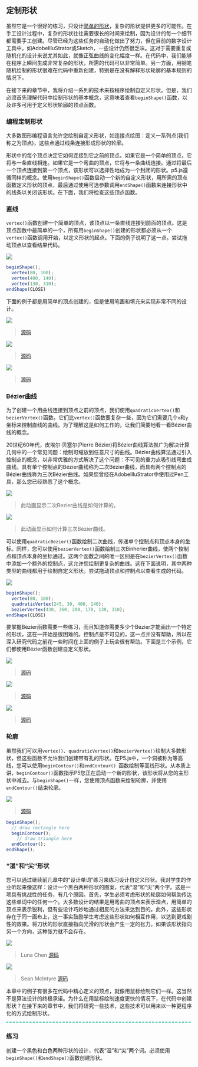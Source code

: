 ## 定制形状

虽然它是一个很好的练习，只设计[简单的形状](https://www.programmingdesignsystems.com/shape/basic-shapes/index.html)，复杂的形状提供更多的可能性。在手工设计过程中，复杂的形状往往需要很长的时间来绘制，因为设计的每一个细节都需要手工创建。尽管已经为这些任务的自动化做出了努力，但在目前的数字设计工具中，如AdobeIlluStrator或Sketch，一些设计仍然很乏味。这对于需要重复或随机化的设计来说尤其如此，就像正弦曲线的变化幅度一样。在代码中，我们能够在程序上瞬间生成非常复杂的形状，所需的代码可以非常简单。另一方面，用钢笔随机绘制的形状很难在代码中重新创建，特别是在没有解释形状轮廓的基本规则的情况下。

在接下来的章节中，我将介绍一系列的技术来按程序绘制自定义形状。但是，我们必须首先理解代码中绘制形状的基本概念，这意味着查看`beginShape()`函数，以及许多可用于定义形状轮廓的顶点函数。

### 编程定制形状

大多数图形编程语言允许您绘制自定义形状，如连接点绘图：定义一系列点(我们称之为顶点)，这些点通过线条连接形成形状的轮廓。

形状中的每个顶点决定它如何连接到它之前的顶点。如果它是一个简单的顶点，它将与一条直线相连。如果它是一个弯曲的顶点，它将与一条曲线连接。通过将最后一个顶点连接到第一个顶点，该形状可以选择性地成为一个封闭的形状。p5.js遵循同样的概念。使用`beginShape()`函数启动一个新的自定义形状，用所需的顶点函数定义形状的顶点，最后通过使用可选参数调用`endShape()`函数来连接形状中的线条以关闭该形状。在下面，我们将检查这些顶点函数。

### 直线

`vertex()`函数创建一个简单的顶点，该顶点以一条直线连接到前面的顶点。这是顶点函数中最简单的一个，所有用`beginShape()`创建的形状都必须从一个`vertex()`函数调用开始，以定义形状的起点。下面的例子说明了这一点。尝试拖动顶点以查看结果代码。

![](../images/2.jpg)

```JavaScript
beginShape();
  vertex(80, 100);
  vertex(400, 140);
  vertex(130, 310);
endShape(CLOSE)
```

下面的例子都是用简单的顶点创建的，但是使用笔画和填充来实现非常不同的设计。

![](../images/p32.png)
> [源码](https://github.com/runemadsen/programmingdesignsystems.com/tree/master/examples/shape/custom-shapes/vertex-arrow.js)

![](../images/p33.png)
> [源码](https://github.com/runemadsen/programmingdesignsystems.com/tree/master/examples/shape/custom-shapes/vertex-mountain.js)

![](../images/p34.png)
> [源码](https://github.com/runemadsen/programmingdesignsystems.com/tree/master/examples/shape/custom-shapes/vertex-house.js)

### Bézier曲线 

为了创建一个用曲线连接到顶点之前的顶点，我们使用`quadraticVertex()`和`bezierVertex()`函数。它们比`vertex()`函数要复杂一些，因为它们需要几个`x`和`y`坐标来控制直线的曲线。为了理解这是如何工作的，让我们简要地看一看Bézier曲线的概念。

20世纪60年代，皮埃尔·贝塞尔(Pierre Bézier)将Bézier曲线算法推广为解决计算几何中的一个常见问题：绘制可缩放到任意尺寸的曲线。Bézier曲线算法通过引入控制点的概念，以非常优雅的方式解决了这个问题：不可见的重力点吸引线弯曲成曲线。具有单个控制点的Bézier曲线称为二次Bézier曲线，而具有两个控制点的Bézier曲线称为三次Bézier曲线。如果您曾经在AdobeIlluStrator中使用过Pen工具，那么您已经熟悉了这个概念。

![](../images/p35.png)
> 此动画显示二次Bezier曲线是如何计算的。

![](../images/p36.png)
> 此动画显示如何计算三次Bézier曲线。

可以使用`quadraticBezier()`函数绘制二次曲线，传递单个控制点和顶点本身的坐标。同样，您可以使用`bezierVertex()`函数绘制三次Binherier曲线，使两个控制点和顶点本身的坐标通过。这两个函数之间的唯一区别是在`bezierVertex()`函数中添加一个额外的控制点，这允许您绘制更复杂的曲线。这在下面说明，其中两种类型的曲线都用于绘制自定义形状。尝试拖动顶点和控制点以查看生成的代码。

![](../images/p37.png)

```JavaScript
beginShape();
  vertex(80, 100);
  quadraticVertex(245, 30, 400, 140);
  bezierVertex(430, 360, 200, 170, 130, 310);
endShape(CLOSE)
```

要掌握Bézier函数需要一些练习，而且知道你需要多少个Bézier才能画出一个特定的形状，这在一开始是很困难的。控制点是不可见的，这一点并没有帮助，所以在深入研究代码之前花一些时间在上面的例子上玩会很有帮助。下面是三个示例，它们都使用Bézier函数创建自定义形状。

![](../images/p38.png)
> [源码](https://github.com/runemadsen/programmingdesignsystems.com/tree/master/examples/shape/custom-shapes/quad-circle.js)

![](../images/p39.png)
> [源码](https://github.com/runemadsen/programmingdesignsystems.com/tree/master/examples/shape/custom-shapes/cubic-key.js)

![](../images/p40.png)
> [源码](https://github.com/runemadsen/programmingdesignsystems.com/tree/master/examples/shape/custom-shapes/cubic-letter.js)


### 轮廓

虽然我们可以用`vertex()`、`quadraticVertex()`和`bezierVertex()`绘制大多数形状，但这些函数不允许我们创建带有孔的形状。在P5.js中，一个洞被称为等高线，您可以使用`beginContour()`和`endContour() `函数绘制等高线形状。从本质上讲，`beginContour()`函数指示P5您正在启动一个新的形状，该形状将从您的主形状中减去。与`beginShape()`一样，您使用顶点函数来绘制轮廓，并使用`endContour()`结束轮廓。

![](../images/p41.png)
> [源码](https://github.com/runemadsen/programmingdesignsystems.com/tree/master/examples/shape/custom-shapes/contour.js)


```JavaScript
beginShape();
  // draw rectangle here
  beginContour();
    // draw triangle here
  endContour();
endShape();
```

### “湿”和“尖”形状

您可以通过继续前几章中的“设计单词”练习来练习设计自定义形状。我对学生的作业听起来像这样：设计一个黑白两种形状的图案，代表“湿”和“尖”两个字。这是一项具有挑战性的任务，有几个原因。首先，学生必须考虑形状的轮廓如何帮助传达这些单词中的任何一个。大多数设计的结果是用弯曲的顶点来表示湿点，用简单的顶点来表示锐利，但有些设计巧妙地通过相反的方法来达到目的。此外，这些形状存在于同一画布上，这一事实鼓励学生考虑这些形状如何相互作用，以达到更戏剧性的效果。将刀状的形状直接指向光滑的形状会产生一定的张力，如果该形状指向另一个方向，这种张力就不会存在。

![](../images/p42.png)
> Luna Chen [源码](https://github.com/runemadsen/programmingdesignsystems.com/tree/master/examples/shape/custom-shapes/wetsharp-luna.js)

![](../images/p43.png)
> Sean McIntyre [源码](https://github.com/runemadsen/programmingdesignsystems.com/tree/master/examples/shape/custom-shapes/wetsharp-sean.js)

本章中的例子有很多在代码中精心定义的顶点，就像用鼠标绘制它们一样。这当然不是算法设计的终极承诺。为什么在用鼠标绘制速度更快的情况下，在代码中创建形状？在接下来的章节中，我们将研究一些技术，这些技术可以用来以一种更程序化的方式绘制形状。

<svg width="100%" height="3" xmlns="http://www.w3.org/2000/svg"><line x1="0" y1="1" x2="100%" y2="1" stroke-dasharray="6, 3" stroke-width="2" stroke="#29b79b"></line></svg>

### 练习

创建一个黑色和白色两种形状的设计，代表“湿”和“尖”两个词。必须使用`beginShape()`和`endShape()`函数创建形状。
